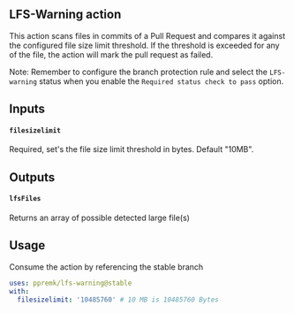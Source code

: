 ## LFS-Warning action

This action scans files in commits of a Pull Request and compares it against the configured file size limit threshold. If the threshold is exceeded for any of the file, the action will mark the pull request as failed. 

Note: Remember to configure the branch protection rule and select the `LFS-warning` status when you enable the `Required status check to pass` option.

## Inputs

#### `filesizelimit `

Required, set's the file size limit threshold in bytes. Default "10MB".

## Outputs

#### `lfsFiles `

Returns an array of possible detected large file(s)

## Usage

Consume the action by referencing the stable branch

```yaml
uses: ppremk/lfs-warning@stable
with:
  filesizelimit: '10485760' # 10 MB is 10485760 Bytes
```
